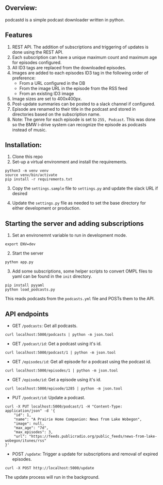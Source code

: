 ## Overview:
  podcastd is a simple podcast downloader written in python.  

## Features

1) REST API.  The addition of subscriptions and triggering of updates is done using the REST API.
2) Each subscription can have a unique maximum count and maximum age for episodes configured.
3) All ID3 tags are replaced from the downloaded episodes.
4) Images are added to each episodes ID3 tag in the following order of preference:
    * From a URL configured in the DB
    * From the image URL in the episode from the RSS feed
    * From an existing ID3 image
5) Image sizes are set to 400x400px.
6) Post-update summaries can be posted to a slack channel if configured.
7) Episode are renamed to their title in the podcast and stored in directories based on the subscription name.
7) Note: The genre for each episode is set to `255, Podcast`.  This was done so the BMW i-drive system can recognize the episode as podcasts instead of music.


## Installation:

1) Clone this repo
2) Set-up a virtual environment and install the requirements.
```
python3 -m venv venv
source venv/bin/activate
pip install -r requirements.txt
```
3) Copy the `settings.sample` file to `settings.py` and update the slack URL if desired

4) Update the `settings.py` file as needed to set the base directory for either development or production.

## Starting the server and adding subscriptions

1) Set an environemnt variable to run in development mode.
```
export ENV=dev
```
2) Start the server
```
python app.py
```
3) Add some subscriptions, some helper scripts to convert OMPL files to yaml can be found in the `init` directory.

```
pip install pyyaml
python load_podcasts.py
```
This reads podcasts from the `podcasts.yml` file and POSTs them to the API.

## API endpoints

- GET `/podcasts`: Get all podcasts.

```
curl localhost:5000/podcasts | python -m json.tool
```


- GET `/podcast/id`: Get a podcast using it's id.
```
curl localhost:5000/podcast/1 | python -m json.tool
```

- GET `/episodes/id`: Get all episode for a podcast using the podcast id.

```
curl localhost:5000/episodes/1 | python -m json.tool
```

- GET `/episode/id`: Get a episode using it's id.

```
curl localhost:5000/episode/1285 | python -m json.tool
```

- PUT `/podcast/id`: Update a podcast.

```
curl -X PUT localhost:5000/podcast/1 -H "Content-Type: application/json" -d '{
    "id": 1,
    "name": "A Prairie Home Companion: News from Lake Wobegon",
    "image": null,
    "max_age": "7d",
    "max_episodes": 3,
    "url": "https://feeds.publicradio.org/public_feeds/news-from-lake-wobegon/itunes/rss"
}'
```

- POST `/update`: Trigger a update for subscriptions and removal of expired episodes.

```
curl -X POST http://localhost:5000/update
```
The update process will run in the background.
